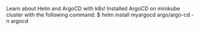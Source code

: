 Learn about Helm and ArgoCD with k8s!
Installed ArgoCD on minikube cluster with the following command:
$ helm install myargocd argo/argo-cd -n argocd
